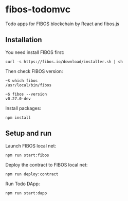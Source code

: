 # fibos-todomvc
Todo apps for FIBOS blockchain by React and fibos.js

## Installation

You need install FIBOS first:

```
curl -s https://fibos.io/download/installer.sh | sh
```

Then check FIBOS version:

```
~$ which fibos
/usr/local/bin/fibos

~$ fibos --version
v0.27.0-dev
```

Install packages:

```
npm install
```

## Setup and run

Launch FIBOS local net:

```
npm run start:fibos
```

Deploy the contract to FIBOS local net:

```
npm run deploy:contract
```

Run Todo DApp:

```
npm run start:dapp
```